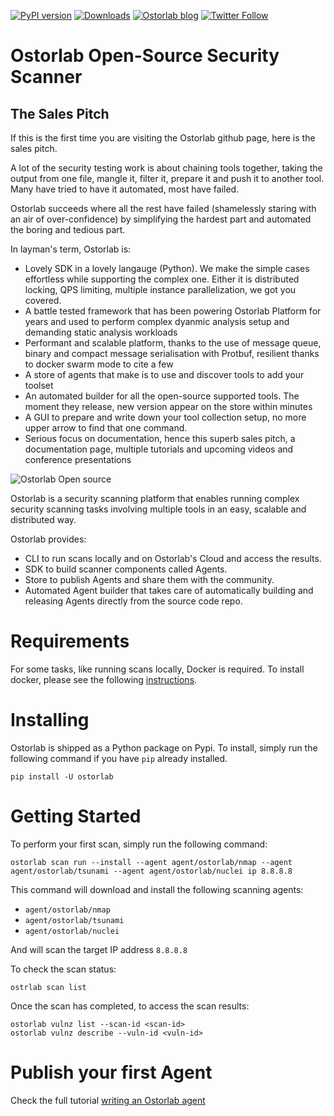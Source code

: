 [![PyPI version](https://badge.fury.io/py/ostorlab.svg)](https://badge.fury.io/py/ostorlab)
[![Downloads](https://pepy.tech/badge/ostorlab/month)](https://pepy.tech/project/ostorlab)
[![Ostorlab blog](https://img.shields.io/badge/blog-ostorlab%20news-red)](https://blog.ostorlab.co/)
[![Twitter Follow](https://img.shields.io/twitter/follow/ostorlabsec.svg?style=social)](https://twitter.com/ostorlabsec)

# Ostorlab Open-Source Security Scanner

## The Sales Pitch

If this is the first time you are visiting the Ostorlab github page, here is the sales pitch.

A lot of the security testing work is about chaining tools together, taking the output from one file, mangle it, filter
it, prepare it and push it to another tool. Many have tried to have it automated, most have failed.

Ostorlab succeeds where all the rest have failed (shamelessly staring with an air of over-confidence) by simplifying the
hardest part and automated the boring and tedious part.

In layman's term, Ostorlab is:

* Lovely SDK in a lovely langauge (Python). We make the simple cases effortless while supporting the complex one. Either
  it is distributed locking, QPS limiting, multiple instance parallelization, we got you covered.
* A battle tested framework that has been powering Ostorlab Platform for years and used to perform complex dyanmic
  analysis setup and demanding static analysis workloads
* Performant and scalable platform, thanks to the use of message queue, binary and compact message serialisation with
  Protbuf, resilient thanks to docker swarm mode to cite a few
* A store of agents that make is to use and discover tools to add your toolset
* An automated builder for all the open-source supported tools. The moment they release, new version appear on the store
  within minutes
* A GUI to prepare and write down your tool collection setup, no more upper arrow to find that one command.
* Serious focus on documentation, hence this superb sales pitch, a documentation page, multiple tutorials and upcoming
  videos and conference presentations

![Ostorlab Open source](https://blog.ostorlab.co/static/img/ostorlab_open_source/new_scan_run.gif)

Ostorlab is a security scanning platform that enables running complex security scanning tasks involving multiple tools
in an easy, scalable and distributed way.

Ostorlab provides:

* CLI to run scans locally and on Ostorlab's Cloud and access the results.
* SDK to build scanner components called Agents.
* Store to publish Agents and share them with the community.
* Automated Agent builder that takes care of automatically building and releasing Agents directly from the source code
  repo.

# Requirements

For some tasks, like running scans locally, Docker is required. To install docker, please see the following
[instructions](https://docs.docker.com/get-docker/).

# Installing

Ostorlab is shipped as a Python package on Pypi. To install, simply run the following command if you have `pip` already
installed.

```shell
pip install -U ostorlab
```

# Getting Started

To perform your first scan, simply run the following command:

```shell
ostorlab scan run --install --agent agent/ostorlab/nmap --agent agent/ostorlab/tsunami --agent agent/ostorlab/nuclei ip 8.8.8.8
```

This command will download and install the following scanning agents:

* `agent/ostorlab/nmap`
* `agent/ostorlab/tsunami`
* `agent/ostorlab/nuclei`

And will scan the target IP address `8.8.8.8`

To check the scan status:

```shell
ostrlab scan list
```

Once the scan has completed, to access the scan results:

```shell
ostorlab vulnz list --scan-id <scan-id>
ostorlab vulnz describe --vuln-id <vuln-id>
```

# Publish your first Agent

Check the full tutorial [writing an Ostorlab agent](https://docs.ostorlab.co/tutorials/write-an-ostorlab-agent/)



